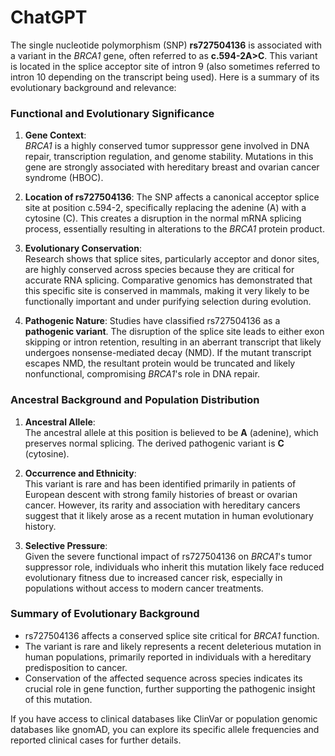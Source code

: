 # ChatGPT

The single nucleotide polymorphism (SNP) **rs727504136** is associated with a variant in the *BRCA1* gene, often referred to as **c.594-2A>C**. This variant is located in the splice acceptor site of intron 9 (also sometimes referred to intron 10 depending on the transcript being used). Here is a summary of its evolutionary background and relevance:

### Functional and Evolutionary Significance
1. **Gene Context**:  
   *BRCA1* is a highly conserved tumor suppressor gene involved in DNA repair, transcription regulation, and genome stability. Mutations in this gene are strongly associated with hereditary breast and ovarian cancer syndrome (HBOC).

2. **Location of rs727504136**:
   The SNP affects a canonical acceptor splice site at position c.594-2, specifically replacing the adenine (A) with a cytosine (C). This creates a disruption in the normal mRNA splicing process, essentially resulting in alterations to the *BRCA1* protein product.

3. **Evolutionary Conservation**:  
   Research shows that splice sites, particularly acceptor and donor sites, are highly conserved across species because they are critical for accurate RNA splicing. Comparative genomics has demonstrated that this specific site is conserved in mammals, making it very likely to be functionally important and under purifying selection during evolution.

4. **Pathogenic Nature**:
   Studies have classified rs727504136 as a **pathogenic variant**. The disruption of the splice site leads to either exon skipping or intron retention, resulting in an aberrant transcript that likely undergoes nonsense-mediated decay (NMD). If the mutant transcript escapes NMD, the resultant protein would be truncated and likely nonfunctional, compromising *BRCA1*'s role in DNA repair.

### Ancestral Background and Population Distribution
1. **Ancestral Allele**:  
   The ancestral allele at this position is believed to be **A** (adenine), which preserves normal splicing. The derived pathogenic variant is **C** (cytosine).

2. **Occurrence and Ethnicity**:  
   This variant is rare and has been identified primarily in patients of European descent with strong family histories of breast or ovarian cancer. However, its rarity and association with hereditary cancers suggest that it likely arose as a recent mutation in human evolutionary history.

3. **Selective Pressure**:  
   Given the severe functional impact of rs727504136 on *BRCA1*'s tumor suppressor role, individuals who inherit this mutation likely face reduced evolutionary fitness due to increased cancer risk, especially in populations without access to modern cancer treatments.

### Summary of Evolutionary Background
- rs727504136 affects a conserved splice site critical for *BRCA1* function.
- The variant is rare and likely represents a recent deleterious mutation in human populations, primarily reported in individuals with a hereditary predisposition to cancer.
- Conservation of the affected sequence across species indicates its crucial role in gene function, further supporting the pathogenic insight of this mutation.

If you have access to clinical databases like ClinVar or population genomic databases like gnomAD, you can explore its specific allele frequencies and reported clinical cases for further details.